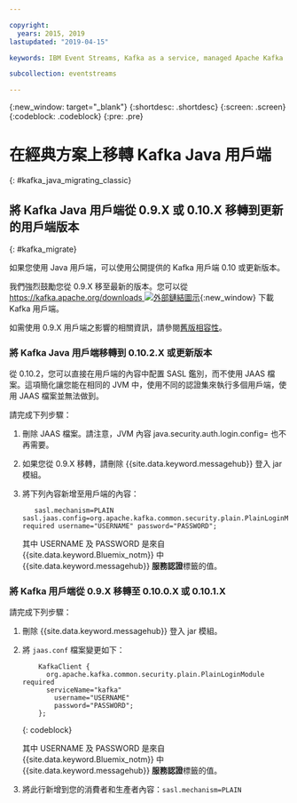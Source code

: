 ```yaml
---

copyright:
  years: 2015, 2019
lastupdated: "2019-04-15"

keywords: IBM Event Streams, Kafka as a service, managed Apache Kafka

subcollection: eventstreams

---
```


{:new_window: target="_blank"}
{:shortdesc: .shortdesc}
{:screen: .screen}
{:codeblock: .codeblock}
{:pre: .pre}

# 在經典方案上移轉 Kafka Java 用戶端  
{: #kafka_java_migrating_classic}


## 將 Kafka Java 用戶端從 0.9.X 或 0.10.X 移轉到更新的用戶端版本
{: #kafka_migrate}


如果您使用 Java 用戶端，可以使用公開提供的 Kafka 用戶端 0.10 或更新版本。 

我們強烈鼓勵您從 0.9.X 移至最新的版本。您可以從 [https://kafka.apache.org/downloads ![外部鏈結圖示](../../icons/launch-glyph.svg "外部鏈結圖示")](https://kafka.apache.org/downloads){:new_window} 下載 Kafka 用戶端。

如需使用 0.9.X 用戶端之影響的相關資訊，請參閱[舊版相容性](/docs/services/EventStreams?topic=eventstreams-kafka_clients#compatibility)。



### 將 Kafka Java 用戶端移轉到 0.10.2.X 或更新版本

從 0.10.2，您可以直接在用戶端的內容中配置 SASL 鑑別，而不使用 JAAS 檔案。這項簡化讓您能在相同的 JVM 中，使用不同的認證集來執行多個用戶端，使用 JAAS 檔案並無法做到。

請完成下列步驟：

1. 刪除 JAAS 檔案。請注意，JVM 內容 java.security.auth.login.config=<PATH TO JAAS> 也不再需要。
2. 如果您從 0.9.X 移轉，請刪除 {{site.data.keyword.messagehub}} 登入 jar 模組。
2. 將下列內容新增至用戶端的內容：
    ```
	   sasl.mechanism=PLAIN
    sasl.jaas.config=org.apache.kafka.common.security.plain.PlainLoginModule required username="USERNAME" password="PASSWORD";
    ```

	其中 USERNAME 及 PASSWORD 是來自 {{site.data.keyword.Bluemix_notm}} 中 {{site.data.keyword.messagehub}} **服務認證**標籤的值。
	
	

### 將 Kafka 用戶端從 0.9.X 移轉至 0.10.0.X 或 0.10.1.X

請完成下列步驟：

1. 刪除 {{site.data.keyword.messagehub}} 登入 jar 模組。
2. 將 <code>jaas.conf</code> 檔案變更如下：
    ```
        KafkaClient {
          org.apache.kafka.common.security.plain.PlainLoginModule required
          serviceName="kafka"
            username="USERNAME"
            password="PASSWORD";
        };
    ```
    {: codeblock}

	其中 USERNAME 及 PASSWORD 是來自 {{site.data.keyword.Bluemix_notm}} 中 {{site.data.keyword.messagehub}} **服務認證**標籤的值。
	
3. 將此行新增到您的消費者和生產者內容：<code>sasl.mechanism=PLAIN</code>
